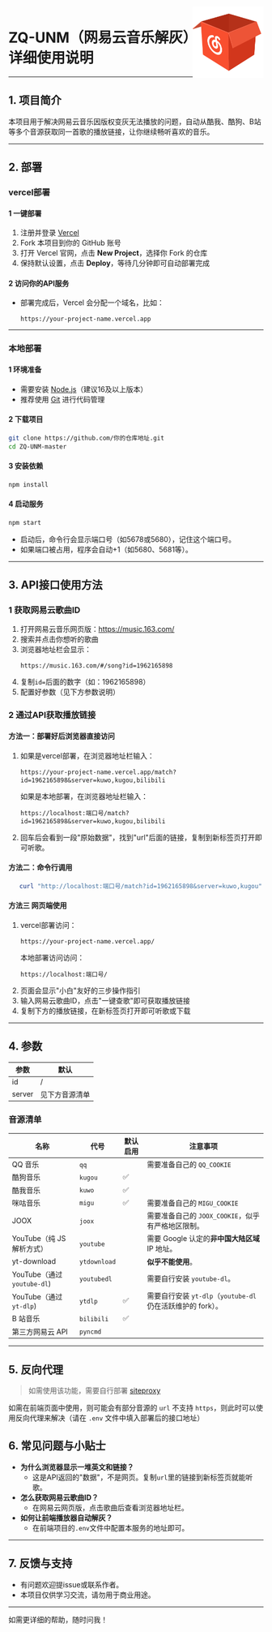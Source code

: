 <!-- Thanks to https://zhconvert.org's Chinese (China) converter ! -->

<img src="./public/favicon.png" alt="logo" width="140" height="140" align="right">

# ZQ-UNM（网易云音乐解灰）详细使用说明

---

## 1. 项目简介

本项目用于解决网易云音乐因版权变灰无法播放的问题，自动从酷我、酷狗、B站等多个音源获取同一首歌的播放链接，让你继续畅听喜欢的音乐。

---

## 2. 部署 

### vercel部署
#### 1 一键部署

1. 注册并登录 [Vercel](https://vercel.com/)
2. Fork 本项目到你的 GitHub 账号
3. 打开 Vercel 官网，点击 **New Project**，选择你 Fork 的仓库
4. 保持默认设置，点击 **Deploy**，等待几分钟即可自动部署完成
#### 2 访问你的API服务

- 部署完成后，Vercel 会分配一个域名，比如：
  ```
  https://your-project-name.vercel.app
  ```
---

### 本地部署

#### 1 环境准备
- 需要安装 [Node.js](https://nodejs.org/)（建议16及以上版本）
- 推荐使用 [Git](https://git-scm.com/) 进行代码管理

#### 2 下载项目

```bash
git clone https://github.com/你的仓库地址.git
cd ZQ-UNM-master
```

#### 3 安装依赖

```bash
npm install
```

#### 4 启动服务

```bash
npm start
```

- 启动后，命令行会显示端口号（如5678或5680），记住这个端口号。
- 如果端口被占用，程序会自动+1（如5680、5681等）。

---

## 3. API接口使用方法

### 1 获取网易云歌曲ID
1. 打开网易云音乐网页版：https://music.163.com/
2. 搜索并点击你想听的歌曲
3. 浏览器地址栏会显示：
   ```
   https://music.163.com/#/song?id=1962165898
   ```
4. 复制`id=`后面的数字（如：1962165898）
5. 配置好参数（见下方参数说明）

### 2 通过API获取播放链接

#### 方法一：部署好后浏览器直接访问

1. 如果是vercel部署，在浏览器地址栏输入：
   ```
   https://your-project-name.vercel.app/match?id=1962165898&server=kuwo,kugou,bilibili
   ```
   如果是本地部署，在浏览器地址栏输入：
   ```
   https://localhost:端口号/match?id=1962165898&server=kuwo,kugou,bilibili
   ```
   
2. 回车后会看到一段"原始数据"，找到"url"后面的链接，复制到新标签页打开即可听歌。

#### 方法二：命令行调用

```powershell
   curl "http://localhost:端口号/match?id=1962165898&server=kuwo,kugou"
```

#### 方法三 网页端使用

1. vercel部署访问：
   ```
   https://your-project-name.vercel.app/
   ```
   本地部署访问访问：
   ```
   https://localhost:端口号/
   ```
3. 页面会显示"小白"友好的三步操作指引
4. 输入网易云歌曲ID，点击"一键查歌"即可获取播放链接
5. 复制下方的播放链接，在新标签页打开即可听歌或下载

---

## 4. 参数

| 参数   | 默认           |
| ------ | -------------- |
| id     | /              |
| server | 见下方音源清单 |

### 音源清单

| 名称                        | 代号         | 默认启用 | 注意事项                                                    |
| --------------------------- | ------------ | -------- | ----------------------------------------------------------- |
| QQ 音乐                     | `qq`         |          | 需要准备自己的 `QQ_COOKIE`                                  |
| 酷狗音乐                    | `kugou`      | ✅       |                                                             |
| 酷我音乐                    | `kuwo`       | ✅       |                                                             |
| 咪咕音乐                    | `migu`       | ✅       | 需要准备自己的 `MIGU_COOKIE`                                |
| JOOX                        | `joox`       |          | 需要准备自己的 `JOOX_COOKIE`，似乎有严格地区限制。          |
| YouTube（纯 JS 解析方式）   | `youtube`    |          | 需要 Google 认定的**非中国大陆区域** IP 地址。              |
| yt-download                 | `ytdownload` |          | **似乎不能使用**。                                          |
| YouTube（通过 `youtube-dl`) | `youtubedl`  |          | 需要自行安装 `youtube-dl`。                                 |
| YouTube（通过 `yt-dlp`)     | `ytdlp`      | ✅       | 需要自行安装 `yt-dlp`（`youtube-dl` 仍在活跃维护的 fork）。 |
| B 站音乐                    | `bilibili`   | ✅       |                                                             |
| 第三方网易云 API            | `pyncmd`     |          |                                                             |


---
## 5. 反向代理

> 如需使用该功能，需要自行部署 [siteproxy](https://github.com/netptop/siteproxy)

如需在前端页面中使用，则可能会有部分音源的 `url` 不支持 `https`，则此时可以使用反向代理来解决（请在 `.env` 文件中填入部署后的接口地址）


## 6. 常见问题与小贴士

- **为什么浏览器显示一堆英文和链接？**
  - 这是API返回的"数据"，不是网页。复制`url`里的链接到新标签页就能听歌。
- **怎么获取网易云歌曲ID？**
  - 在网易云网页版，点击歌曲后查看浏览器地址栏。
- **如何让前端播放器自动解灰？**
  - 在前端项目的`.env`文件中配置本服务的地址即可。
---

## 7. 反馈与支持

- 有问题欢迎提issue或联系作者。
- 本项目仅供学习交流，请勿用于商业用途。

---

如需更详细的帮助，随时问我！


